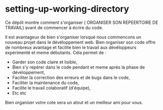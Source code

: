 # setting-up-working-directory
Ce dépôt montre comment s'organiser ( ORGANISER SON REPEERTOIRE DE TRAVAIL) avant de commencer à écrire du code. 

Il est avantageux de bien s'organiser lorsqué nous commencons un nouveau projet dans le dévéloppement web.
Bien organiser son code offre de nombreux avantage et facilite bien le travail aux dévéloppeurs expérimenté et meme débutants.
Céla permet de : 
- Garder son code claire et lisible,
- Bien s'y repérer dans le code pendant et meme après la phase de dévéloppement,
- Faciliter la correction des erreurs et de bugs dans le code,
- Faciliter la maintenance du code,
- Facilite le travail colaboratif (d'équipe),
- Etc etc

Bien organiser votre cote sera un atout et un meilleur ami pour vous.
